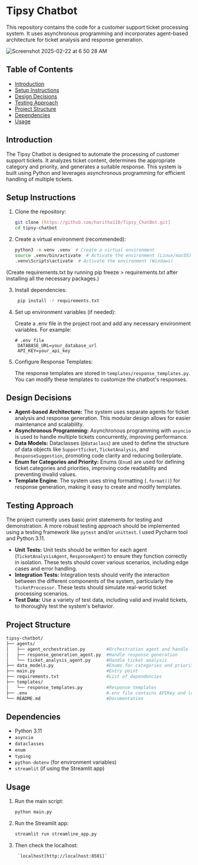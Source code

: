 # Tipsy Chatbot

This repository contains the code for a customer support ticket processing system. It uses asynchronous programming and incorporates agent-based architecture for ticket analysis and response generation.

![Screenshot 2025-02-22 at 6 50 28 AM](https://github.com/user-attachments/assets/3348286f-6c7e-4b42-8d71-81cb8c533c78)

## Table of Contents

- [Introduction](#introduction)
- [Setup Instructions](#setup-instructions)
- [Design Decisions](#design-decisions)
- [Testing Approach](#testing-approach)
- [Project Structure](#project-structure)
- [Dependencies](#dependencies)
- [Usage](#usage)


## Introduction

The Tipsy Chatbot is designed to automate the processing of customer support tickets. It analyzes ticket content, determines the appropriate category and priority, and generates a suitable response.  This system is built using Python and leverages asynchronous programming for efficient handling of multiple tickets.

## Setup Instructions

1. Clone the repository:

   ```bash
   git clone [https://github.com/haritha110/Tipsy_ChatBot.git]
   cd tipsy-chatbot

2. Create a virtual environment (recommended):

    ```bash
    python3 -m venv .venv  # Create a virtual environment
    source .venv/bin/activate  # Activate the environment (Linux/macOS)
    .venv\Scripts\activate  # Activate the environment (Windows)

  (Create requirements.txt by running pip freeze > requirements.txt after installing all the necessary packages.)

3. Install dependencies:

    ```bash
     pip install -r requirements.txt

4. Set up environment variables (if needed):

    Create a .env file in the project root and add any necessary environment variables.  For example:

       # .env file
        DATABASE_URL=your_database_url
        API_KEY=your_api_key

5. Configure Response Templates:

    The response templates are stored in `templates/response_templates.py`. You can modify these templates to customize the chatbot's responses.


## Design Decisions

- **Agent-based Architecture:** The system uses separate agents for ticket analysis and response generation. This modular design allows for easier maintenance and scalability.
- **Asynchronous Programming:** Asynchronous programming with `asyncio` is used to handle multiple tickets concurrently, improving performance.
- **Data Models:** Dataclasses (`@dataclass`) are used to define the structure of data objects like `SupportTicket`, `TicketAnalysis`, and `ResponseSuggestion`, promoting code clarity and reducing boilerplate.
- **Enum for Categories and Priority:** Enums (`Enum`) are used for defining ticket categories and priorities, improving code readability and preventing invalid values.
- **Template Engine**: The system uses string formatting (`.format()`) for response generation, making it easy to create and modify templates.

## Testing Approach
  The project currently uses basic print statements for testing and demonstration.  A more robust testing approach should be implemented using a testing framework like `pytest` and/or `unittest`. I used Pycharm tool and Python 3.11.
  
- **Unit Tests:** Unit tests should be written for each agent (`TicketAnalysisAgent`, `ResponseAgent`) to ensure they function correctly in isolation.  These tests should cover various scenarios, including edge cases and error handling.
- **Integration Tests:** Integration tests should verify the interaction between the different components of the system, particularly the `TicketProcessor`.  These tests should simulate real-world ticket processing scenarios.
- **Test Data:** Use a variety of test data, including valid and invalid tickets, to thoroughly test the system's behavior.

## Project Structure
```bash
tipsy-chatbot/
├── agents/
│   ├── agent_orchestration.py        #Orchestration agent and handle logics
│   ├── response_generation_agent.py  #Handle response generation
│   └── ticket_analysis_agent.py      #Handle ticket analysis
├── data_models.py                    #Enums for categories and priority
├── main.py                           #Entry point
├── requirements.txt                  #List of dependencies
├── templates/
│   └── response_templates.py         #Response templates
├── .env                              #.env file contains APIKey and localhost 
└── README.md                         #Documentation
```

## Dependencies

- Python 3.11
- `asyncio`
- `dataclasses`
- `enum`
- `typing`
- `python-dotenv` (for environment variables)
- `streamlit` (if using the Streamlit app)

## Usage

1. Run the main script:
    ```bash
   python main.py

2. Run the Streamlit app:
   ```bash
   streamlit run streamline_app.py

3. Then check the localhost:
  
        `localhost[http://localhost:8501]`
  
  
